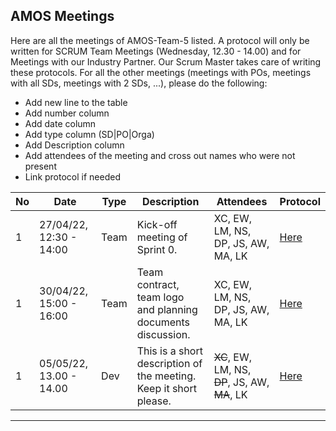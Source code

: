 ﻿## AMOS Meetings

Here are all the meetings of AMOS-Team-5 listed. A protocol will only be written for SCRUM Team Meetings (Wednesday, 12.30 - 14.00) and for Meetings with our Industry Partner. Our Scrum Master takes care of writing these protocols. 
For all the other meetings (meetings with POs, meetings with all SDs, meetings with 2 SDs, ...), please do the following: 
- Add new line to the table
- Add number column
- Add date column
- Add type column (SD|PO|Orga)
- Add Description column
- Add attendees of the meeting and cross out names who were not present
- Link protocol if needed



|No |Date |Type|Description |Attendees |Protocol |
|---|-----|----|------------|----------|---------|
|1|27/04/22, 12:30 - 14:00|Team|Kick-off meeting of Sprint 0. |XC, EW, LM, NS, DP, JS, AW, MA, LK|[Here](https://github.com/amosproj/amos2022ss05-find-my-hearing-aid/blob/main/project-management/Meeting-protocols/AMOS_team_meeting_01_27042022.docx)|
|1|30/04/22, 15:00 - 16:00|Team|Team contract, team logo and planning documents discussion.  |XC, EW, LM, NS, DP, JS, AW, MA, LK|[Here](https://github.com/amosproj/amos2022ss05-find-my-hearing-aid/blob/main/project-management/Meeting-protocols/AMOS_team_meeting_02_30042022.docx)|
|1|05/05/22, 13.00 - 14.00|Dev|This is a short description of the meeting. Keep it short please. |~~XC~~, EW, LM, NS, ~~DP~~, JS, AW, ~~MA~~, LK|[Here](https://github.com/amosproj/amos2022ss05-find-my-hearing-aid/blob/main/project-management/Meeting-protocols/Protocol_1)|

_______________________
